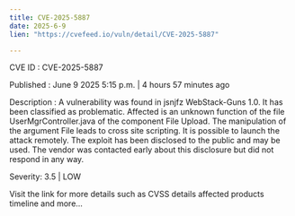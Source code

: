 ```yaml
---
title: CVE-2025-5887
date: 2025-6-9
lien: "https://cvefeed.io/vuln/detail/CVE-2025-5887"

---
```


CVE ID : CVE-2025-5887

Published :  June 9
2025
5:15 p.m. | 4 hours
57 minutes ago

Description : A vulnerability was found in jsnjfz WebStack-Guns 1.0. It has been classified as problematic. Affected is an unknown function of the file UserMgrController.java of the component File Upload. The manipulation of the argument File leads to cross site scripting. It is possible to launch the attack remotely. The exploit has been disclosed to the public and may be used. The vendor was contacted early about this disclosure but did not respond in any way.

Severity: 3.5 | LOW

Visit the link for more details
such as CVSS details
affected products
timeline
and more...
